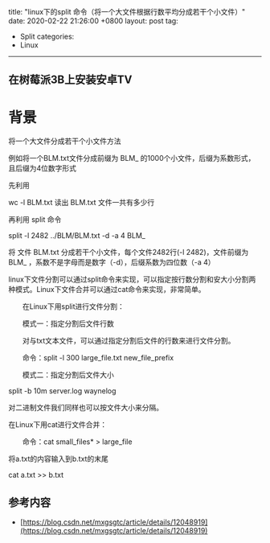 title: "linux下的split 命令（将一个大文件根据行数平均分成若干个小文件）"
date:   2020-02-22  21:26:00 +0800
layout: post
tag:
- Split
categories:
- Linux
---

在树莓派3B上安装安卓TV   
-------
# 背景
将一个大文件分成若干个小文件方法

例如将一个BLM.txt文件分成前缀为 BLM_ 的1000个小文件，后缀为系数形式，且后缀为4位数字形式

先利用

wc -l BLM.txt       读出 BLM.txt 文件一共有多少行

再利用 split 命令

split -l 2482 ../BLM/BLM.txt -d -a 4 BLM_

将 文件 BLM.txt 分成若干个小文件，每个文件2482行(-l 2482)，文件前缀为BLM_ ，系数不是字母而是数字（-d），后缀系数为四位数（-a 4）



linux下文件分割可以通过split命令来实现，可以指定按行数分割和安大小分割两种模式。Linux下文件合并可以通过cat命令来实现，非常简单。

　　在Linux下用split进行文件分割：

　　模式一：指定分割后文件行数

　　对与txt文本文件，可以通过指定分割后文件的行数来进行文件分割。

　　命令：split -l 300 large_file.txt new_file_prefix

　　模式二：指定分割后文件大小

   split -b 10m server.log waynelog

   对二进制文件我们同样也可以按文件大小来分隔。



在Linux下用cat进行文件合并：

　　命令：cat small_files* > large_file

将a.txt的内容输入到b.txt的末尾

cat a.txt >> b.txt

## 参考内容
* [https://blog.csdn.net/mxgsgtc/article/details/12048919](https://blog.csdn.net/mxgsgtc/article/details/12048919)
